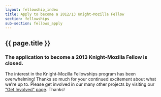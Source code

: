 ```yaml
---
layout: fellowship_index
title: Apply to become a 2012/13 Knight-Mozilla Fellow
section: fellowships
sub-section: fellows_apply
---
```

<h2>{{ page.title }}</h2>
<h3><strong>The application to become a 2013 Knight-Mozilla Fellow is closed</strong>.</h3>
<p>The interest in the Knight-Mozilla Fellowships program has been overwhelming! Thanks so much for your continued excitement about what we're up to. Please get involved in our many other projects by visiting our <a href="../getinvolved.html">"Get Involved" page</a>. Thanks!</p>